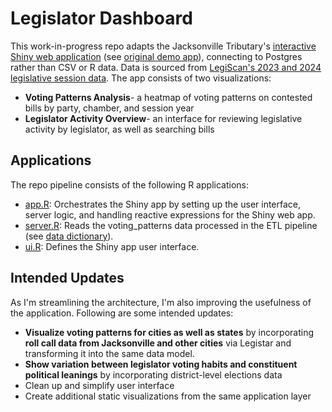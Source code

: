 # Legislator Dashboard

This work-in-progress repo adapts the Jacksonville Tributary's [interactive Shiny web application](https://github.com/apantazi/legislator_dashboard/blob/main/app.R) (see [original demo app](https://shiny.jaxtrib.org/)), connecting to Postgres rather than CSV or R data. Data is sourced from [LegiScan's 2023 and 2024 legislative session data](https://legiscan.com/FL/datasets). The app consists of two visualizations:
* **Voting Patterns Analysis**- a heatmap of voting patterns on contested bills by party, chamber, and session year
* **Legislator Activity Overview**- an interface for reviewing legislative activity by legislator, as well as searching bills

## Applications

The repo pipeline consists of the following R applications:

- [app.R](app.R): Orchestrates the Shiny app by setting up the user interface, server logic, and handling reactive expressions for the Shiny web app.
- [server.R](server.R): Reads the voting_patterns data processed in the ETL pipeline (see [data dictionary](https://docs.google.com/spreadsheets/d/1qPUk0-wx4sislv_TbE6poKOZBvDpdmpJp6_QWNK77I4/edit?gid=1711212896#gid=1711212896)).
- [ui.R](ui.R): Defines the Shiny app user interface.

## Intended Updates ###
As I'm streamlining the architecture, I'm also improving the usefulness of the application. Following are some intended updates:
* **Visualize voting patterns for cities as well as states** by incorporating **roll call data from Jacksonville and other cities** via Legistar and transforming it into the same data model.
* **Show variation between legislator voting habits and constituent political leanings** by incorporating district-level elections data
* Clean up and simplify user interface
* Create additional static visualizations from the same application layer